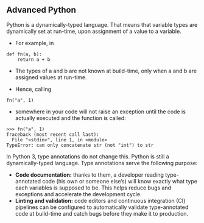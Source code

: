 ## Advanced Python
Python is a dynamically-typed language. That means that variable types are dynamically set at run-time, upon assignment of a value to a variable.

- For example, in
```
def fn(a, b):
    return a + b
```

- The types of a and b are not known at build-time, only when a and b are assigned values at run-time.

- Hence, calling
```
fn("a", 1)
```

- somewhere in your code will not raise an exception until the code is actually executed and the function is called:
```
>>> fn("a", 1)
Traceback (most recent call last):
  File "<stdin>", line 1, in <module>
TypeError: can only concatenate str (not "int") to str
```

In Python 3, type annotations do not change this. Python is still a dynamically-typed language. Type annotations serve the following purpose:

- **Code documentation:** thanks to them, a developer reading type-annotated code (his own or someone else’s) will know exactly what type each variables is supposed to be. This helps reduce bugs and exceptions and accelerate the development cycle.
- **Linting and validation:** code editors and continuous integration (CI) pipelines can be configured to automatically validate type-annotated code at build-time and catch bugs before they make it to production.

